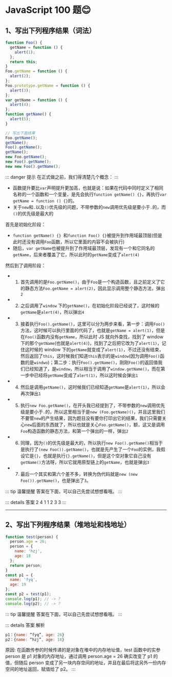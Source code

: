 # JavaScript 100 题:blush:

## 1、写出下列程序结果（词法）

```javascript
function Foo() {
  getName = function () {
    alert(1);
  };
  return this;
}
Foo.getName = function () {
  alert(2);
};
Foo.prototype.getName = function () {
  alert(3);
};
var getName = function () {
  alert(4);
};
function getName() {
  alert(5);
}

// 写出下面结果
Foo.getName();
getName();
Foo().getName();
getName();
new Foo.getName();
new Foo().getName();
new new Foo().getName();
```

::: danger 提示
在正式做之前，我们得清楚几个概念：
:::

- 函数提升要比`var`声明提升更加高，也就是说：如果在代码中同时定义了相同名称的一个函数和一个变量，是先会执行`function getName() {}`，再执行`var getName = function () {}`的。
- 关于`new`和`.`以及`()`优先级的问题，不带参数的`new`调用优先级是要小于`.`的，而`()`的优先级是最大的

首先是初始化阶段：

- `function getName() {} `和`function Foo() {}`被提升到作用域最顶层(但是此时还没有调用`Foo`函数，所以它里面的内容不会被执行)
- 随后，`var getName`也被提升到了作用域最顶层，发现有一个和它同名的`getName`，后来者覆盖了它，所以此时的`getName`变成了`alert(4)`

然后到了调用阶段：

- 1. 首先调用的是`Foo.getName()`，由于`Foo`是一个构造函数，且之前定义了它的静态方法`Foo.getName = alert(2)`，因此显示调用整个静态方法，弹出`2`

- 2. 之后调用了`window` 下的`getName()`，在初始化阶段已经说了，这时候的`getName`是`alert(4)`，所以弹出`4`

- 3. 接着执行`Foo().getName()`，这里可以分为两步来看，第一步：调用`Foo()`方法，这时候可以执行里面的代码了，也就是`getName = alert(1)`，但是在`Foo()`函数内没有`getName`，所以此时 JS 就向外查找，找到了 window 下的那个`getName`(也就是`alert(4)`)，找到了之后把它改为了`alert(1)`，记住这时候的 window 下的`getName`就变成了`alert(1)`，不过还没有结束，然后返回了`this`，这时候我们知道`this`表示的是`window`(因为调用`Foo()`函数的是`windwo`)；第二步：执行`Foo().getName()`，刚刚`Foo()`的返回值我们已经知道了，是`window`，所以相当于调用了`window.getName()`，而在第一步中已经将`getName`变成了`alert(1)`，所以这时候会弹出`1`

- 4. 然后是调用`getName()`，这时候我们已经知道`getName`是`alert(1)`，所以会再次弹出`1`

- 5. 执行`new Foo.getName()`，在开头我已经提到了，不带参数的`new`调用优先级是要小于`.`的，所以这里相当于是`new (Foo.getName)()`，并且这里我们不要管`new`的产生结果，因为题目没有要你打印出它的结果，我们只需要关心`new`后面的东西就了，所以也就是关心`Foo.getName()`，额，这又是调用`Foo`构造函数的静态方法，和第一个弹出的一样，弹出`2`
- 6. 同理，因为`()`的优先级是最大的，所以执行`new Foo().getName()`相当于是执行了`(new Foo()).getName()`，也就是先产生了一个`Foo`的实例，我假设它是`{}`，也就是执行`{}.getName()`，但是这个空对象它自己没有`getName()`方法呀，所以它就用原型链上的`getName`，也就是弹出`3`
- 7. 最后一个其实和第六个差不多，转换为伪代码就是`new (new Foo()).getName()`，也是弹出了`3`。

::: tip 温馨提醒
答案在下面，可以自己先尝试想想看哦。
:::

::: details 答案
2 4 1 1 2 3 3
:::

---

## 2、写出下列程序结果（堆地址和栈地址）

```javascript
function test(person) {
  person.age = 26;
  person = {
    name: 'hzj',
    age: 18
  };
  return person;
}
const p1 = {
  name: 'fyq',
  age: 19
};
const p2 = test(p1);
console.log(p1); // -> ?
console.log(p2); // -> ?
```

::: tip 温馨提醒
答案在下面，可以自己先尝试想想看哦。
:::

::: details 答案 解析

```js
p1：{name: “fyq”, age: 26}
p2：{name: “hzj”, age: 18}
```

原因: 在函数传参的时候传递的是对象在堆中的内存地址值，test 函数中的实参 person 是 p1 对象的内存地址，通过调用 person.age = 26 确实改变了 p1 的值，但随后 person 变成了另一块内存空间的地址，并且在最后将这另外一份内存空间的地址返回，赋值给了 p2。
:::
